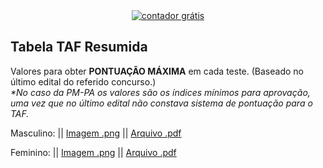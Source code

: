 <div align=center><a href='https://contador.s12.com.br'><img src='https://contador.s12.com.br/img-dZ3cz9dZb9YZZ8D2-6.gif' border='0' alt='contador grátis'></a><script type='text/javascript' src='https://contador.s12.com.br/ad.js?id=dZ3cz9dZb9YZZ8D2'></script></div>


## Tabela TAF Resumida
Valores para obter **PONTUAÇÃO MÁXIMA** em cada teste. (Baseado no último edital do referido concurso.) <br>
<i>*No caso da PM-PA os valores são os índices mínimos para aprovação, uma vez que no último edital não constava sistema de pontuação para o TAF.</i>

Masculino: || [Imagem .png](https://raw.githubusercontent.com/TrajetoPolicial/trajetopolicial/master/TAF_masculino.png) || [Arquivo .pdf](https://raw.githubusercontent.com/TrajetoPolicial/trajetopolicial/master/TAF_masculino.pdf)

Feminino: || [Imagem .png](https://raw.githubusercontent.com/TrajetoPolicial/trajetopolicial/master/TAF_feminino.png) || [Arquivo .pdf](https://raw.githubusercontent.com/TrajetoPolicial/trajetopolicial/master/TAF_feminino.pdf)

